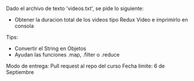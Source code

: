 Dado el archivo de texto 'videos.txt', se pide lo siguiente:

- Obtener la duracion total de los videos tipo Redux Video e imprimirlo en consola

Tips: 
- Convertir el String en Objetos
- Ayudan las funciones .map, .filter o .reduce

Modo de entrega: Pull request al repo del curso
Fecha limite: 6 de Septiembre 